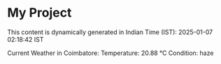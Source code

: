# My Project

This content is dynamically generated in Indian Time (IST): 2025-01-07 02:18:42 IST


Current Weather in Coimbatore:
Temperature: 20.88 °C
Condition: haze
